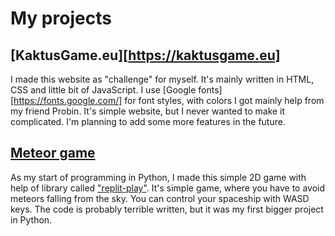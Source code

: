 # My projects

## [KaktusGame.eu][https://kaktusgame.eu]

I made this website as "challenge" for myself. It's mainly written in HTML, CSS and little bit of JavaScript. I use [Google fonts][https://fonts.google.com/] for font styles, with colors I got mainly help from my friend Probin. It's simple website, but I never wanted to make it complicated. I'm planning to add some more features in the future.

## [Meteor game](https://github.com/Kaktus1549/Meteor-Game)

As my start of programming in Python, I made this simple 2D game with help of library called ["replit-play"](https://pypi.org/project/replit-play/). It's simple game, where you have to avoid meteors falling from the sky. You can control your spaceship with WASD keys. The code is probably terrible written, but it was my first bigger project in Python.